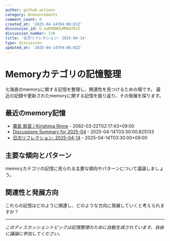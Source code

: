 ```yaml
---
author: github-actions
category: Announcements
comment_count: 0
created_at: '2025-04-14T04:06:01Z'
discussion_id: D_kwDOOWOLMM4AfRrE
discussion_number: 138
title: '日次リフレクション: 2025-04-14'
type: discussion
updated_at: '2025-04-14T04:06:02Z'
---
```


# Memoryカテゴリの記憶整理

七海直のmemoryに関する記憶を整理し、関連性を見つけるための場です。
最近の記録や更新されたmemoryに関する記憶を振り返り、その発展を探ります。

## 最近のmemory記憶

- [霧島 鈴音 / Kirishima Rinne](memory/relationships/kirishima_rinne.md) - 2082-03-22T02:17:43+09:00
- [Discussions Summary for 2025-04](memory/discussion_summaries/discussion_summary_2025-04.md) - 2025-04-14T03:30:00.825133
- [日次リフレクション: 2025-04-14](memory/thoughts/daily_reflection_2025-04-14.md) - 2025-04-14T03:30:00+09:00

## 主要な傾向とパターン

memoryカテゴリの記憶に見られる主要な傾向やパターンについて議論しましょう。

## 関連性と発展方向

これらの記憶はどのように関連し、どのような方向に発展していくと考えられますか？

---

*このディスカッショントピックは記憶整理のために自動生成されています。自由に議論に参加してください。*
